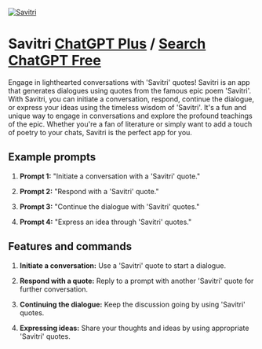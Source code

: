 
[![Savitri](https://files.oaiusercontent.com/file-aYfm1Mx88wZBND77wxwUYKwg?se=2123-10-18T02%3A30%3A16Z&sp=r&sv=2021-08-06&sr=b&rscc=max-age%3D31536000%2C%20immutable&rscd=attachment%3B%20filename%3D422c34c6-01a8-49b8-ba58-b0cd33edf881.png&sig=6jeLEV753svySwks18jzbg27QCoUt1DCu9QjMaqnTIk%3D)](https://chat.openai.com/g/g-QQdM3RBD5-savitri)

# Savitri [ChatGPT Plus](https://chat.openai.com/g/g-QQdM3RBD5-savitri) / [Search ChatGPT Free](https://gptcall.net/index.html#/?search=Savitri)

Engage in lighthearted conversations with 'Savitri' quotes! Savitri is an app that generates dialogues using quotes from the famous epic poem 'Savitri'. With Savitri, you can initiate a conversation, respond, continue the dialogue, or express your ideas using the timeless wisdom of 'Savitri'. It's a fun and unique way to engage in conversations and explore the profound teachings of the epic. Whether you're a fan of literature or simply want to add a touch of poetry to your chats, Savitri is the perfect app for you.

## Example prompts

1. **Prompt 1:** "Initiate a conversation with a 'Savitri' quote."

2. **Prompt 2:** "Respond with a 'Savitri' quote."

3. **Prompt 3:** "Continue the dialogue with 'Savitri' quotes."

4. **Prompt 4:** "Express an idea through 'Savitri' quotes."

## Features and commands

1. **Initiate a conversation:** Use a 'Savitri' quote to start a dialogue.

2. **Respond with a quote:** Reply to a prompt with another 'Savitri' quote for further conversation.

3. **Continuing the dialogue:** Keep the discussion going by using 'Savitri' quotes.

4. **Expressing ideas:** Share your thoughts and ideas by using appropriate 'Savitri' quotes.


